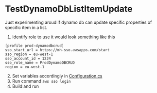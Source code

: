 # TestDynamoDbListItemUpdate

Just experimenting aroud if dynamo db can update specific properties of specific item in a list.

1. Identify role to use it would look something like this 
```
[profile prod-dynamodbcrud]
sso_start_url = https://mh-sso.awsapps.com/start
sso_region = eu-west-1
sso_account_id = 1234
sso_role_name = ProdDynamoDBCRUD
region = eu-west-1
```
2. Set variables accordingly in [Configuration.cs](https://github.com/ajjadoon18/DynamoDbDataExporter/blob/master/Configuration.cs)
3. Run command ``` aws sso login ```
4. Build and run
